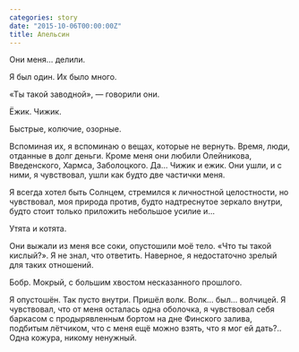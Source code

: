 ```yaml
---
categories: story
date: "2015-10-06T00:00:00Z"
title: Апельсин
---
```


Они меня… делили.

Я был один. Их было много.

«Ты такой заводной», — говорили они.

Ёжик. Чижик.

Быстрые, колючие, озорные.

Вспоминая их, я вспоминаю о вещах, которые не вернуть. Время, люди, отданные в долг деньги. Кроме меня они любили Олейникова, Введенского, Хармса, Заболоцкого. Да… Чижик и ежик. Они ушли, и с ними, я чувствовал, ушли как будто две частички меня.

Я всегда хотел быть Солнцем, стремился к личностной целостности, но чувствовал, моя природа против, будто надтреснутое зеркало внутри, будто стоит только приложить небольшое усилие и...

Утята и котята.

Они выжали из меня все соки, опустошили моё тело. «Что ты такой кислый?». Я не знал, что ответить. Наверное, я недостаточно зрелый для таких отношений.

Бобр. Мокрый, с большим хвостом несказанного прошлого.

Я опустошён. Так пусто внутри. Пришёл волк. Волк… был... волчицей. Я чувствовал, что от меня осталась одна оболочка, я чувствовал себя баркасом с продырявленным бортом на дне Финского залива, подбитым лётчиком, что с меня ещё можно взять, что я мог ей дать?.. Одна кожура, никому ненужный.

<!--more-->
